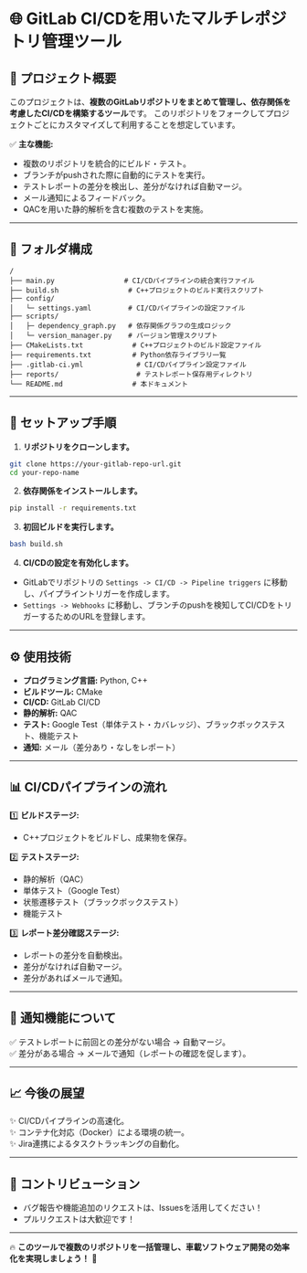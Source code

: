 # 🌐 GitLab CI/CDを用いたマルチレポジトリ管理ツール

## 🚀 プロジェクト概要

このプロジェクトは、**複数のGitLabリポジトリをまとめて管理し、依存関係を考慮したCI/CDを構築するツール**です。
このリポジトリをフォークしてプロジェクトごとにカスタマイズして利用することを想定しています。

✅ **主な機能:**
- 複数のリポジトリを統合的にビルド・テスト。
- ブランチがpushされた際に自動的にテストを実行。
- テストレポートの差分を検出し、差分がなければ自動マージ。
- メール通知によるフィードバック。
- QACを用いた静的解析を含む複数のテストを実施。

---

## 📁 フォルダ構成

```
/
├── main.py                 # CI/CDパイプラインの統合実行ファイル
├── build.sh                 # C++プロジェクトのビルド実行スクリプト
├── config/
│   └─ settings.yaml         # CI/CDパイプラインの設定ファイル
├── scripts/
│   ├─ dependency_graph.py   # 依存関係グラフの生成ロジック
│   └─ version_manager.py    # バージョン管理スクリプト
├── CMakeLists.txt            # C++プロジェクトのビルド設定ファイル
├── requirements.txt          # Python依存ライブラリ一覧
├── .gitlab-ci.yml             # CI/CDパイプライン設定ファイル
├── reports/                   # テストレポート保存用ディレクトリ
└── README.md                 # 本ドキュメント
```

---

## 🔧 セットアップ手順

1. **リポジトリをクローンします。**

```bash
git clone https://your-gitlab-repo-url.git
cd your-repo-name
```

2. **依存関係をインストールします。**

```bash
pip install -r requirements.txt
```

3. **初回ビルドを実行します。**

```bash
bash build.sh
```

4. **CI/CDの設定を有効化します。**

- GitLabでリポジトリの `Settings -> CI/CD -> Pipeline triggers` に移動し、パイプライントリガーを作成します。
- `Settings -> Webhooks` に移動し、ブランチのpushを検知してCI/CDをトリガーするためのURLを登録します。

---

## ⚙️ 使用技術

- **プログラミング言語:** Python, C++
- **ビルドツール:** CMake
- **CI/CD:** GitLab CI/CD
- **静的解析:** QAC
- **テスト:** Google Test（単体テスト・カバレッジ）、ブラックボックステスト、機能テスト
- **通知:** メール（差分あり・なしをレポート）

---

## 📊 CI/CDパイプラインの流れ

1️⃣ **ビルドステージ:**
- C++プロジェクトをビルドし、成果物を保存。

2️⃣ **テストステージ:**
- 静的解析（QAC）
- 単体テスト（Google Test）
- 状態遷移テスト（ブラックボックステスト）
- 機能テスト

3️⃣ **レポート差分確認ステージ:**
- レポートの差分を自動検出。
- 差分がなければ自動マージ。
- 差分があればメールで通知。

---

## 📩 通知機能について

✅ テストレポートに前回との差分がない場合 → 自動マージ。  
✅ 差分がある場合 → メールで通知（レポートの確認を促します）。

---

## 📈 今後の展望

✨ CI/CDパイプラインの高速化。  
✨ コンテナ化対応（Docker）による環境の統一。  
✨ Jira連携によるタスクトラッキングの自動化。

---

## 👥 コントリビューション

- バグ報告や機能追加のリクエストは、Issuesを活用してください！
- プルリクエストは大歓迎です！

---

🔥 **このツールで複数のリポジトリを一括管理し、車載ソフトウェア開発の効率化を実現しましょう！** 🚀



